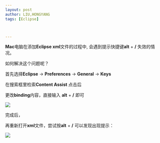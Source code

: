 ```yaml
---
layout: post
author: LIU,HONGYANG
tags: [Eclipse]



---
```




**Mac**电脑在添加**Eclipse xml**文件的过程中, 会遇到提示快捷键**alt** + **/** 失效的情况。

如何解决这个问题呢？

首先选择**Eclipse** -> **Preferences** -> **General** -> **Keys**

在搜索框里检索**Content Assist** 点击后

更改**binding**内容，直接输入 **alt** + **/** 即可


![](https://tva1.sinaimg.cn/large/006tNbRwgy1gb5nuvu76oj31830u0gt0.jpg)

完成后，

再重新打开**xml**文件，尝试按**alt** + **/** 可以发现出现提示：

![](https://tva1.sinaimg.cn/large/006tNbRwgy1gb5nn6y0ycj311s0j00yl.jpg)